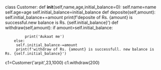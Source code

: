 class Customer:
    def __init__(self,name,age,initial_balance=0):
        self.name=name
        self.age=age
        self.initial_balance=initial_balance
    def deposite(self,amount):
        self.initial_balance+=amount
        print(f'deposite of Rs. {amount} is successful.new balance is Rs. {self.initial_balance}')
    def withdraw(self,amount):
        if amount>self.initial_balance:
            
             print('Aukaat me')
        else:
         self.initial_balance-=amount
         print(f'withdraw of Rs. {amount} is successfull. new balance is Rs. {self.initial_balance}')
        
c1=Customer('arpit',23,1000)
c1.withdraw(200)




        
        
        
